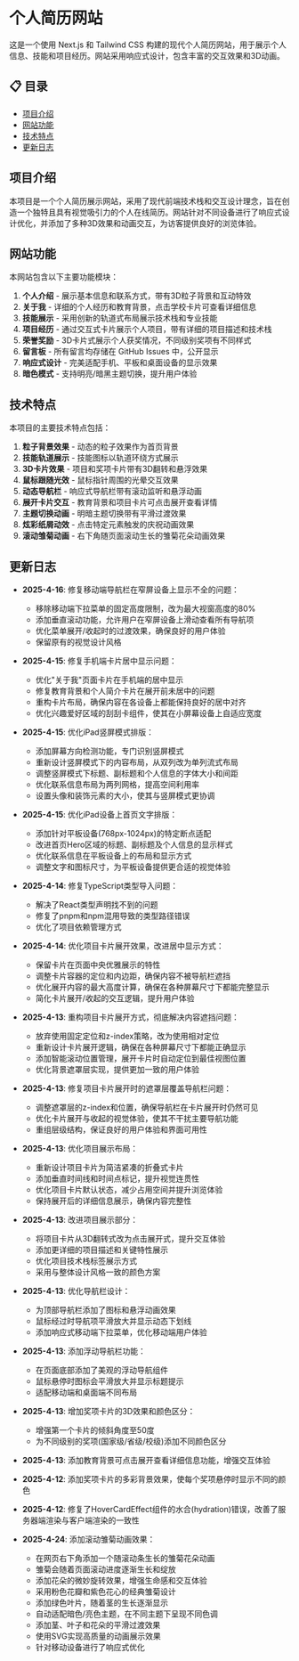 # 个人简历网站

这是一个使用 Next.js 和 Tailwind CSS 构建的现代个人简历网站，用于展示个人信息、技能和项目经历。网站采用响应式设计，包含丰富的交互效果和3D动画。

## 📋 目录

- [项目介绍](#项目介绍)
- [网站功能](#网站功能)
- [技术特点](#技术特点)
- [更新日志](#更新日志)

## 项目介绍

本项目是一个个人简历展示网站，采用了现代前端技术栈和交互设计理念，旨在创造一个独特且具有视觉吸引力的个人在线简历。网站针对不同设备进行了响应式设计优化，并添加了多种3D效果和动画交互，为访客提供良好的浏览体验。

## 网站功能

本网站包含以下主要功能模块：

1. **个人介绍** - 展示基本信息和联系方式，带有3D粒子背景和互动特效
2. **关于我** - 详细的个人经历和教育背景，点击学校卡片可查看详细信息
3. **技能展示** - 采用创新的轨道式布局展示技术栈和专业技能
4. **项目经历** - 通过交互式卡片展示个人项目，带有详细的项目描述和技术栈
5. **荣誉奖励** - 3D卡片式展示个人获奖情况，不同级别奖项有不同样式
6. **留言板** - 所有留言均存储在 GitHub Issues 中，公开显示
7. **响应式设计** - 完美适配手机、平板和桌面设备的显示效果
8. **暗色模式** - 支持明亮/暗黑主题切换，提升用户体验

## 技术特点

本项目的主要技术特点包括：

1. **粒子背景效果** - 动态的粒子效果作为首页背景
2. **技能轨道展示** - 技能图标以轨道环绕方式展示
3. **3D卡片效果** - 项目和奖项卡片带有3D翻转和悬浮效果
4. **鼠标跟随光效** - 鼠标指针周围的光晕交互效果
5. **动态导航栏** - 响应式导航栏带有滚动监听和悬浮动画
6. **展开卡片交互** - 教育背景和项目卡片可点击展开查看详情
7. **主题切换动画** - 明暗主题切换带有平滑过渡效果
8. **炫彩纸屑动效** - 点击特定元素触发的庆祝动画效果
9. **滚动雏菊动画** - 右下角随页面滚动生长的雏菊花朵动画效果

## 更新日志

- **2025-4-16**: 修复移动端导航栏在窄屏设备上显示不全的问题：
  - 移除移动端下拉菜单的固定高度限制，改为最大视窗高度的80%
  - 添加垂直滚动功能，允许用户在窄屏设备上滑动查看所有导航项
  - 优化菜单展开/收起时的过渡效果，确保良好的用户体验
  - 保留原有的视觉设计风格

- **2025-4-15**: 修复手机端卡片居中显示问题：
  - 优化"关于我"页面卡片在手机端的居中显示
  - 修复教育背景和个人简介卡片在展开前未居中的问题
  - 重构卡片布局，确保内容在各设备上都能保持良好的居中对齐
  - 优化兴趣爱好区域的刮刮卡组件，使其在小屏幕设备上自适应宽度

- **2025-4-15**: 优化iPad竖屏模式排版：
  - 添加屏幕方向检测功能，专门识别竖屏模式
  - 重新设计竖屏模式下的内容布局，从双列改为单列流式布局
  - 调整竖屏模式下标题、副标题和个人信息的字体大小和间距
  - 优化联系信息布局为两列网格，提高空间利用率
  - 设置头像和装饰元素的大小，使其与竖屏模式更协调

- **2025-4-15**: 优化iPad设备上首页文字排版：
  - 添加针对平板设备(768px-1024px)的特定断点适配
  - 改进首页Hero区域的标题、副标题及个人信息的显示样式
  - 优化联系信息在平板设备上的布局和显示方式
  - 调整文字和图标尺寸，为平板设备提供更合适的视觉体验

- **2025-4-14**: 修复TypeScript类型导入问题：
  - 解决了React类型声明找不到的问题
  - 修复了pnpm和npm混用导致的类型路径错误
  - 优化了项目依赖管理方式

- **2025-4-14**: 优化项目卡片展开效果，改进居中显示方式：
  - 保留卡片在页面中央优雅展示的特性
  - 调整卡片容器的定位和内边距，确保内容不被导航栏遮挡
  - 优化展开内容的最大高度计算，确保在各种屏幕尺寸下都能完整显示
  - 简化卡片展开/收起的交互逻辑，提升用户体验

- **2025-4-13**: 重构项目卡片展开方式，彻底解决内容遮挡问题：
  - 放弃使用固定定位和z-index策略，改为使用相对定位
  - 重新设计卡片展开逻辑，确保在各种屏幕尺寸下都能正确显示
  - 添加智能滚动位置管理，展开卡片时自动定位到最佳视图位置
  - 优化背景遮罩层实现，提供更加一致的用户体验

- **2025-4-13**: 修复项目卡片展开时的遮罩层覆盖导航栏问题：
  - 调整遮罩层的z-index和位置，确保导航栏在卡片展开时仍然可见
  - 优化卡片展开与收起的视觉体验，使其不干扰主要导航功能
  - 重组层级结构，保证良好的用户体验和界面可用性

- **2025-4-13**: 优化项目展示布局：
  - 重新设计项目卡片为简洁紧凑的折叠式卡片
  - 添加垂直时间线和时间点标记，提升视觉连贯性
  - 优化项目卡片默认状态，减少占用空间并提升浏览体验
  - 保持展开后的详细信息展示，确保内容完整性

- **2025-4-13**: 改进项目展示部分：
  - 将项目卡片从3D翻转式改为点击展开式，提升交互体验
  - 添加更详细的项目描述和关键特性展示
  - 优化项目技术栈标签展示方式
  - 采用与整体设计风格一致的颜色方案

- **2025-4-13**: 优化导航栏设计：
  - 为顶部导航栏添加了图标和悬浮动画效果
  - 鼠标经过时导航项平滑放大并显示动态下划线
  - 添加响应式移动端下拉菜单，优化移动端用户体验

- **2025-4-13**: 添加浮动导航栏功能：
  - 在页面底部添加了美观的浮动导航组件
  - 鼠标悬停时图标会平滑放大并显示标题提示
  - 适配移动端和桌面端不同布局

- **2025-4-13**: 增加奖项卡片的3D效果和颜色区分：
  - 增强第一个卡片的倾斜角度至50度
  - 为不同级别的奖项(国家级/省级/校级)添加不同颜色区分

- **2025-4-13**: 添加教育背景可点击展开查看详细信息功能，增强交互体验

- **2025-4-12**: 添加奖项卡片的多彩背景效果，使每个奖项悬停时显示不同的颜色

- **2025-4-12**: 修复了HoverCardEffect组件的水合(hydration)错误，改善了服务器端渲染与客户端渲染的一致性

- **2025-4-24**: 添加滚动雏菊动画效果：
  - 在网页右下角添加一个随滚动条生长的雏菊花朵动画
  - 雏菊会随着页面滚动进度逐渐生长和绽放
  - 添加花朵的微妙旋转效果，增强生命感和交互体验
  - 采用粉色花瓣和紫色花心的经典雏菊设计
  - 添加绿色叶片，随着茎的生长逐渐显示
  - 自动适配暗色/亮色主题，在不同主题下呈现不同色调
  - 添加茎、叶子和花朵的平滑过渡效果
  - 使用SVG实现高质量的动画展示效果
  - 针对移动设备进行了响应式优化
